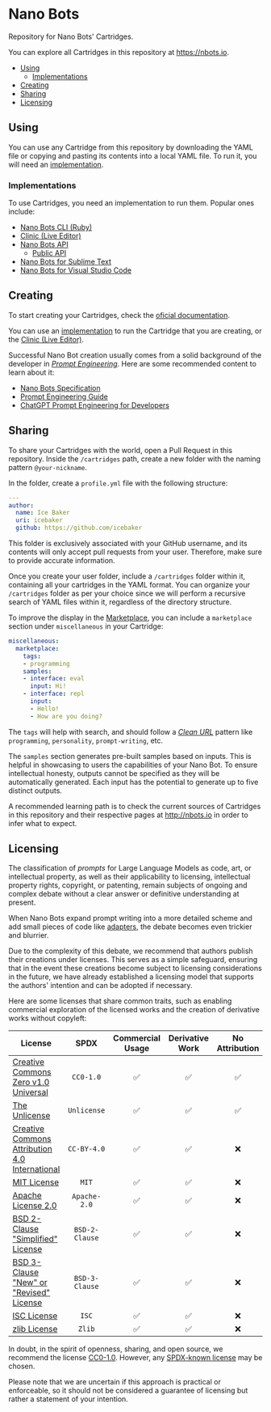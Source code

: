 # Nano Bots

Repository for Nano Bots' Cartridges.

You can explore all Cartridges in this repository at https://nbots.io.

- [Using](#using)
  - [Implementations](#implementations)
- [Creating](#creating)
- [Sharing](#sharing)
- [Licensing](#licensing)

## Using

You can use any Cartridge from this repository by downloading the YAML file or copying and pasting its contents into a local YAML file. To run it, you will need an [implementation](#implementations).

### Implementations

To use Cartridges, you need an implementation to run them. Popular ones include:

- [Nano Bots CLI (Ruby)](https://github.com/icebaker/ruby-nano-bots)
- [Clinic (Live Editor)](https://clinic.nbots.io)
- [Nano Bots API](https://github.com/icebaker/nano-bots-api)
  - [Public API](https://api.nbots.io)
- [Nano Bots for Sublime Text](https://github.com/icebaker/sublime-nano-bots)
- [Nano Bots for Visual Studio Code](https://github.com/icebaker/vscode-nano-bots)

## Creating

To start creating your Cartridges, check the [oficial documentation](https://spec.nbots.io/#/README).

You can use an [implementation](#implementations) to run the Cartridge that you are creating, or the [Clinic (Live Editor)](https://clinic.nbots.io).

Successful Nano Bot creation usually comes from a solid background of the developer in [_Prompt Engineering_](https://en.wikipedia.org/wiki/Prompt_engineering). Here are some recommended content to learn about it:

- [Nano Bots Specification](https://spec.nbots.io/#/README)
- [Prompt Engineering Guide](https://www.promptingguide.ai)
- [ChatGPT Prompt Engineering for Developers](https://www.deeplearning.ai/short-courses/chatgpt-prompt-engineering-for-developers/)

## Sharing

To share your Cartridges with the world, open a Pull Request in this repository. Inside the `/cartridges` path, create a new folder with the naming pattern `@your-nickname`. 

In the folder, create a `profile.yml` file with the following structure:
```yml
---
author:
  name: Ice Baker
  uri: icebaker
  github: https://github.com/icebaker
```

This folder is exclusively associated with your GitHub username, and its contents will only accept pull requests from your user. Therefore, make sure to provide accurate information.

Once you create your user folder, include a `/cartridges` folder within it, containing all your cartridges in the YAML format. You can organize your `/cartridges` folder as per your choice since we will perform a recursive search of YAML files within it, regardless of the directory structure.

To improve the display in the [Marketplace](https://nbots.io), you can include a `marketplace` section under `miscellaneous` in your Cartridge:

```yml
miscellaneous:
  marketplace:
    tags:
    - programming
    samples:
    - interface: eval
      input: Hi!
    - interface: repl
      input:
      - Hello!
      - How are you doing?
```

The `tags` will help with search, and should follow a [_Clean URL_](https://en.wikipedia.org/wiki/Clean_URL) pattern like `programming`, `personality`, `prompt-writing`, etc.

The `samples` section generates pre-built samples based on inputs. This is helpful in showcasing to users the capabilities of your Nano Bot. To ensure intellectual honesty, outputs cannot be specified as they will be automatically generated. Each input has the potential to generate up to five distinct outputs.

A recommended learning path is to check the current sources of Cartridges in this repository and their respective pages at http://nbots.io in order to infer what to expect.

## Licensing

The classification of _prompts_ for Large Language Models as code, art, or intellectual property, as well as their applicability to licensing, intellectual property rights, copyright, or patenting, remain subjects of ongoing and complex debate without a clear answer or definitive understanding at present.

When Nano Bots expand prompt writing into a more detailed scheme and add small pieces of code like [adapters](?id=adapters), the debate becomes even trickier and blurrier.

Due to the complexity of this debate, we recommend that authors publish their creations under licenses. This serves as a simple safeguard, ensuring that in the event these creations become subject to licensing considerations in the future, we have already established a licensing model that supports the authors' intention and can be adopted if necessary.

Here are some licenses that share common traits, such as enabling commercial exploration of the licensed works and the creation of derivative works without copyleft:

| License | SPDX | Commercial Usage | Derivative Work | No Attribution | No Copyleft |
|---------|:----:|:----------------:|:---------------:|:--------------:|:-----------:|
| [Creative Commons Zero v1.0 Universal](https://spdx.org/licenses/CC0-1.0.html) | `CC0-1.0` | ✅ | ✅ | ✅ | ✅ |
| [The Unlicense](https://spdx.org/licenses/Unlicense.html) | `Unlicense` | ✅ | ✅ | ✅ | ✅ |
| [Creative Commons Attribution 4.0 International](https://spdx.org/licenses/CC-BY-4.0.html) | `CC-BY-4.0` | ✅ | ✅ | ❌ | ✅ |
| [MIT License](https://spdx.org/licenses/MIT.html) | `MIT` | ✅ | ✅ | ❌ | ✅ |
| [Apache License 2.0](https://spdx.org/licenses/Apache-2.0.html) | `Apache-2.0` | ✅ | ✅ | ❌ | ✅ |
| [BSD 2-Clause "Simplified" License](https://spdx.org/licenses/BSD-2-Clause.html) | `BSD-2-Clause` | ✅ | ✅ | ❌ | ✅ |
| [BSD 3-Clause "New" or "Revised" License](https://spdx.org/licenses/BSD-3-Clause.html) | `BSD-3-Clause` | ✅ | ✅ | ❌ | ✅ |
| [ISC License](https://spdx.org/licenses/ISC.html) | `ISC` | ✅ | ✅ | ❌ | ✅ |
| [zlib License](https://spdx.org/licenses/Zlib.html) | `Zlib` | ✅ | ✅ | ❌ | ✅ |

In doubt, in the spirit of openness, sharing, and open source, we recommend the license [CC0-1.0](https://creativecommons.org/publicdomain/zero/1.0/). However, any [SPDX-known license](https://spdx.org/licenses/) may be chosen.

Please note that we are uncertain if this approach is practical or enforceable, so it should not be considered a guarantee of licensing but rather a statement of your intention.

